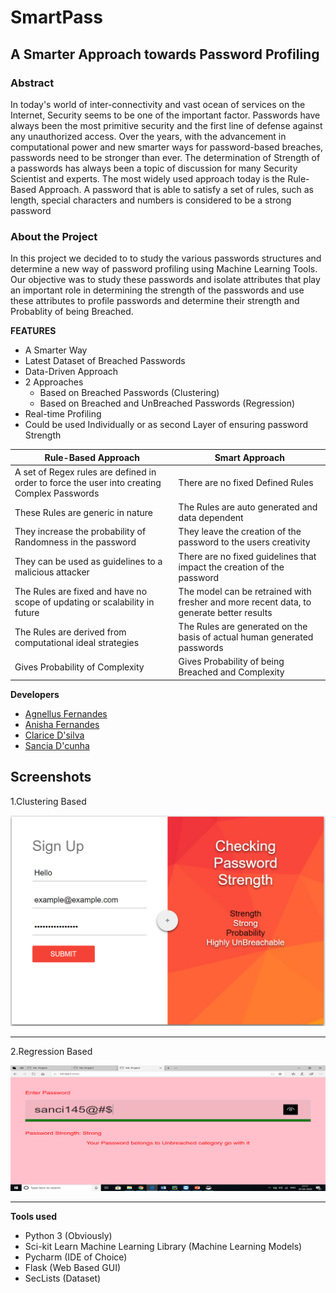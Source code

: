 # SmartPass
## A Smarter Approach towards Password Profiling
### Abstract
In today's world of inter-connectivity and vast ocean of services on the Internet, Security seems to be one of the important factor. Passwords have always been the most primitive security and the first line of defense against any unauthorized access. Over the years, with the advancement in computational power and new smarter ways for password-based breaches, passwords need to be stronger than ever.
The determination of Strength of a passwords has always been a topic of discussion for many Security Scientist and experts. The most widely used approach today is the Rule-Based Approach. A password that is able to satisfy a set of rules, such as length, special characters and numbers is considered to be a strong password
### About the Project
In this project we decided to to study the various passwords structures and determine a new way of password profiling using Machine Learning Tools. 
Our objective was to study these passwords and isolate attributes that play an important role in determining the strength of the passwords and use these attributes to profile passwords and determine their strength and Probablity of being Breached.

**FEATURES**
 - A Smarter Way
 - Latest Dataset of Breached Passwords
 - Data-Driven Approach
 - 2 Approaches
	 - Based on Breached Passwords (Clustering)
	 - Based on Breached and UnBreached Passwords (Regression)
 - Real-time Profiling
 - Could be used Individually or as second Layer of ensuring password Strength

|Rule-Based Approach|Smart Approach|
|--|--|
| A set of Regex rules are defined in order to force the user into creating Complex Passwords|There are no fixed Defined Rules
|These Rules are generic in nature |The Rules are auto generated and data dependent
|They increase the probability of Randomness in the password|They leave the creation of the password to the users creativity
|They can be used as guidelines to a malicious attacker|There are no fixed guidelines that impact the creation of the password
|The Rules are fixed and have no scope of updating or scalability in future|The model can be retrained with fresher and more recent data, to generate better results
|The Rules are derived from computational ideal strategies|The Rules are generated on the basis of actual human generated passwords
|Gives Probability of Complexity |Gives Probability of being Breached and Complexity

**Developers**
 - [Agnellus Fernandes ](https://www.linkedin.com/in/agnellus-fernandes-81232b192)
 - [Anisha Fernandes](https://www.linkedin.com/in/anisha-fernandes-9063651a1)
 - [Clarice D'silva](https://www.linkedin.com/in/clarice-dsilva-1689151a7)
-  [Sancia D'cunha](https://www.linkedin.com/in/sancia-dcunha-291a94194)

## Screenshots


1.Clustering Based

![](ScreenShots/Clustering.png)

***

2.Regression Based

![](ScreenShots/Regression.png)

***

**Tools used**  
 - Python 3 (Obviously)
 - Sci-kit Learn Machine Learning Library (Machine Learning Models)
 - Pycharm (IDE of Choice)
 - Flask (Web Based GUI)
 - SecLists (Dataset)
